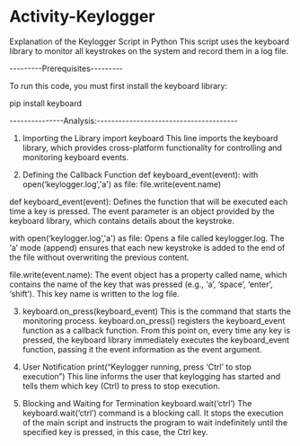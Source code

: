 # Activity-Keylogger

Explanation of the Keylogger Script in Python
This script uses the keyboard library to monitor all keystrokes on the system and record them in a log file.

---------Prerequisites---------

To run this code, you must first install the keyboard library:

pip install keyboard

---------------Analysis:---------------------------------------

1. Importing the Library
import keyboard
This line imports the keyboard library, which provides cross-platform functionality for controlling and monitoring keyboard events.

2. Defining the Callback Function
def keyboard_event(event):
    with open(‘keylogger.log’,'a') as file:
        file.write(event.name)
   
def keyboard_event(event):  Defines the function that will be executed each time a key is pressed. 
The event parameter is an object provided by the keyboard library, which contains details about the keystroke.

with open(‘keylogger.log’,'a') as file: Opens a file called keylogger.log. The ‘a’ mode (append) ensures that each new keystroke is added to 
the end of the file without overwriting the previous content.

file.write(event.name): The event object has a property called name, which contains the name of the key that was pressed (e.g., ‘a’, ‘space’, ‘enter’, ‘shift’). 
This key name is written to the log file.

3. keyboard.on_press(keyboard_event)
This is the command that starts the monitoring process.
keyboard.on_press() registers the keyboard_event function as a callback function.
From this point on, every time any key is pressed, the keyboard library immediately executes the keyboard_event function, passing it the event information as the event argument.

4. User Notification
print(“Keylogger running, press ‘Ctrl’ to stop execution”)
This line informs the user that keylogging has started and tells them which key (Ctrl) to press to stop execution.

5. Blocking and Waiting for Termination
keyboard.wait(‘ctrl’)
The keyboard.wait(‘ctrl’) command is a blocking call.
It stops the execution of the main script and instructs the program to wait indefinitely until the specified key is pressed, in this case, the Ctrl key.
